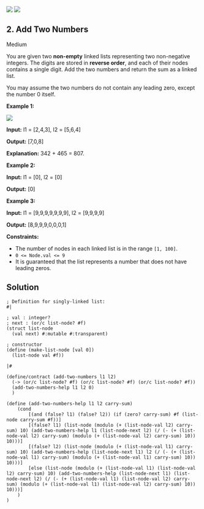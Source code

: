 [![](https://img.shields.io/github/stars/LeetCode-in-Racket/LeetCode-in-Racket?label=Stars&style=flat-square)](https://github.com/LeetCode-in-Racket/LeetCode-in-Racket)
[![](https://img.shields.io/github/forks/LeetCode-in-Racket/LeetCode-in-Racket?label=Fork%20me%20on%20GitHub%20&style=flat-square)](https://github.com/LeetCode-in-Racket/LeetCode-in-Racket/fork)

## 2\. Add Two Numbers

Medium

You are given two **non-empty** linked lists representing two non-negative integers. The digits are stored in **reverse order**, and each of their nodes contains a single digit. Add the two numbers and return the sum as a linked list.

You may assume the two numbers do not contain any leading zero, except the number 0 itself.

**Example 1:**

![](https://assets.leetcode.com/uploads/2020/10/02/addtwonumber1.jpg)

**Input:** l1 = [2,4,3], l2 = [5,6,4]

**Output:** [7,0,8]

**Explanation:** 342 + 465 = 807. 

**Example 2:**

**Input:** l1 = [0], l2 = [0]

**Output:** [0] 

**Example 3:**

**Input:** l1 = [9,9,9,9,9,9,9], l2 = [9,9,9,9]

**Output:** [8,9,9,9,0,0,0,1] 

**Constraints:**

*   The number of nodes in each linked list is in the range `[1, 100]`.
*   `0 <= Node.val <= 9`
*   It is guaranteed that the list represents a number that does not have leading zeros.

## Solution

```racket
; Definition for singly-linked list:
#|

; val : integer?
; next : (or/c list-node? #f)
(struct list-node
  (val next) #:mutable #:transparent)

; constructor
(define (make-list-node [val 0])
  (list-node val #f))

|#

(define/contract (add-two-numbers l1 l2)
  (-> (or/c list-node? #f) (or/c list-node? #f) (or/c list-node? #f))
  (add-two-numbers-help l1 l2 0)
  )

(define (add-two-numbers-help l1 l2 carry-sum)
    (cond
        [(and (false? l1) (false? l2)) (if (zero? carry-sum) #f (list-node carry-sum #f))]
        [(false? l1) (list-node (modulo (+ (list-node-val l2) carry-sum) 10) (add-two-numbers-help l1 (list-node-next l2) (/ (- (+ (list-node-val l2) carry-sum) (modulo (+ (list-node-val l2) carry-sum) 10)) 10)))]
        [(false? l2) (list-node (modulo (+ (list-node-val l1) carry-sum) 10) (add-two-numbers-help (list-node-next l1) l2 (/ (- (+ (list-node-val l1) carry-sum) (modulo (+ (list-node-val l1) carry-sum) 10)) 10)))]
        [else (list-node (modulo (+ (list-node-val l1) (list-node-val l2) carry-sum) 10) (add-two-numbers-help (list-node-next l1) (list-node-next l2) (/ (- (+ (list-node-val l1) (list-node-val l2) carry-sum) (modulo (+ (list-node-val l1) (list-node-val l2) carry-sum) 10)) 10)))]
    )
)
```